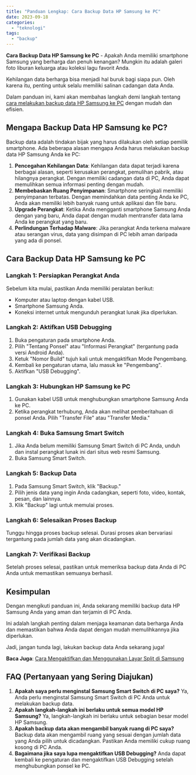 ```yaml
---
title: "Panduan Lengkap: Cara Backup Data HP Samsung ke PC"
date: 2023-09-18
categories: 
  - "teknologi"
tags: 
  - "backup"
---
```


**Cara Backup Data HP Samsung ke PC** - Apakah Anda memiliki smartphone Samsung yang berharga dan penuh kenangan? Mungkin itu adalah galeri foto liburan keluarga atau koleksi lagu favorit Anda.

Kehilangan data berharga bisa menjadi hal buruk bagi siapa pun. Oleh karena itu, penting untuk selalu memiliki salinan cadangan data Anda.

Dalam panduan ini, kami akan membahas langkah demi langkah tentang [cara melakukan backup data HP Samsung ke PC](https://ajiekusumadhany.com/cara-backup-data-hp-samsung-ke-pc/) dengan mudah dan efisien.

## Mengapa Backup Data HP Samsung ke PC?

Backup data adalah tindakan bijak yang harus dilakukan oleh setiap pemilik smartphone. Ada beberapa alasan mengapa Anda harus melakukan backup data HP Samsung Anda ke PC:

1. **Pencegahan Kehilangan Data**: Kehilangan data dapat terjadi karena berbagai alasan, seperti kerusakan perangkat, pemulihan pabrik, atau hilangnya perangkat. Dengan memiliki cadangan data di PC, Anda dapat memulihkan semua informasi penting dengan mudah.
2. **Membebaskan Ruang Penyimpanan**: Smartphone seringkali memiliki penyimpanan terbatas. Dengan memindahkan data penting Anda ke PC, Anda akan memiliki lebih banyak ruang untuk aplikasi dan file baru.
3. **Upgrade Perangkat**: Ketika Anda mengganti smartphone Samsung Anda dengan yang baru, Anda dapat dengan mudah mentransfer data lama Anda ke perangkat yang baru.
4. **Perlindungan Terhadap Malware**: Jika perangkat Anda terkena malware atau serangan virus, data yang disimpan di PC lebih aman daripada yang ada di ponsel.

## Cara Backup Data HP Samsung ke PC

### Langkah 1: Persiapkan Perangkat Anda

Sebelum kita mulai, pastikan Anda memiliki peralatan berikut:

- Komputer atau laptop dengan kabel USB.
- Smartphone Samsung Anda.
- Koneksi internet untuk mengunduh perangkat lunak jika diperlukan.

### Langkah 2: Aktifkan USB Debugging

1. Buka pengaturan pada smartphone Anda.
2. Pilih "Tentang Ponsel" atau "Informasi Perangkat" (tergantung pada versi Android Anda).
3. Ketuk "Nomor Build" tujuh kali untuk mengaktifkan Mode Pengembang.
4. Kembali ke pengaturan utama, lalu masuk ke "Pengembang".
5. Aktifkan "USB Debugging".

### Langkah 3: Hubungkan HP Samsung ke PC

1. Gunakan kabel USB untuk menghubungkan smartphone Samsung Anda ke PC.
2. Ketika perangkat terhubung, Anda akan melihat pemberitahuan di ponsel Anda. Pilih "Transfer File" atau "Transfer Media."

### Langkah 4: Buka Samsung Smart Switch

1. Jika Anda belum memiliki Samsung Smart Switch di PC Anda, unduh dan instal perangkat lunak ini dari situs web resmi Samsung.
2. Buka Samsung Smart Switch.

### Langkah 5: Backup Data

1. Pada Samsung Smart Switch, klik "Backup."
2. Pilih jenis data yang ingin Anda cadangkan, seperti foto, video, kontak, pesan, dan lainnya.
3. Klik "Backup" lagi untuk memulai proses.

### Langkah 6: Selesaikan Proses Backup

Tunggu hingga proses backup selesai. Durasi proses akan bervariasi tergantung pada jumlah data yang akan dicadangkan.

### Langkah 7: Verifikasi Backup

Setelah proses selesai, pastikan untuk memeriksa backup data Anda di PC Anda untuk memastikan semuanya berhasil.

## Kesimpulan

Dengan mengikuti panduan ini, Anda sekarang memiliki backup data HP Samsung Anda yang aman dan terjamin di PC Anda.

Ini adalah langkah penting dalam menjaga keamanan data berharga Anda dan memastikan bahwa Anda dapat dengan mudah memulihkannya jika diperlukan.

Jadi, jangan tunda lagi, lakukan backup data Anda sekarang juga!

**Baca Juga**: [Cara Mengaktifkan dan Menggunakan Layar Split di Samsung](https://ajiekusumadhany.com/mengaktifkan-dan-menggunakan-layar-split-di-samsung/)

## **FAQ (Pertanyaan yang Sering Diajukan)**

1. **Apakah saya perlu menginstal Samsung Smart Switch di PC saya?** Ya, Anda perlu menginstal Samsung Smart Switch di PC Anda untuk melakukan backup data.
2. **Apakah langkah-langkah ini berlaku untuk semua model HP Samsung?** Ya, langkah-langkah ini berlaku untuk sebagian besar model HP Samsung.
3. **Apakah backup data akan mengambil banyak ruang di PC saya?** Backup data akan mengambil ruang yang sesuai dengan jumlah data yang Anda pilih untuk dicadangkan. Pastikan Anda memiliki cukup ruang kosong di PC Anda.
4. **Bagaimana jika saya lupa mengaktifkan USB Debugging?** Anda dapat kembali ke pengaturan dan mengaktifkan USB Debugging setelah menghubungkan ponsel ke PC.

